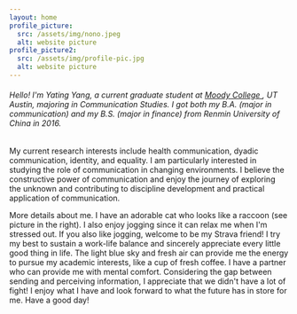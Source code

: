 ```yaml
---
layout: home
profile_picture:
  src: /assets/img/nono.jpeg
  alt: website picture
profile_picture2:
  src: /assets/img/profile-pic.jpg
  alt: website picture
---
```


<h6>
Hello! I'm Yating Yang, a current graduate student at <a href="https://moody.utexas.edu">Moody College </a>, UT Austin, majoring in Communication Studies. I got both my B.A. (major in communication) and my B.S. (major in finance) from Renmin University of China in 2016.
</h6>

<p>
My current research interests include health communication, dyadic communication, identity, and equality. I am particularly interested in studying the role of communication in changing environments. I believe the constructive power of communication and enjoy the journey of exploring the unknown and contributing to discipline development and practical application of communication.
</p>

<p>
More details about me.
I have an adorable cat who looks like a raccoon (see picture in the right). I also enjoy jogging since it can relax me when I'm stressed out. If you also like jogging, welcome to be my Strava friend! I try my best to sustain a work-life balance and sincerely appreciate every little good thing in life. The light blue sky and fresh air can provide me the energy to pursue my academic interests, like a cup of fresh coffee. I have a partner who can provide me with mental comfort. Considering the gap between sending and perceiving information, I appreciate that we didn't have a lot of fight! I enjoy what I have and look forward to what the future has in store for me. Have a good day!
</p>